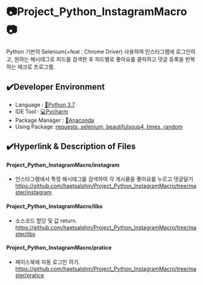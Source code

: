 # :camera:Project_Python_InstagramMacro:camera:

Python 기반의 Selenium(+feat : Chrome Driver) 사용하여 인스타그램에 로그인하고, 원하는 해시태그로 피드를 검색한 후 피드별로 좋아요를 클릭하고 댓글 등록을 반복하는 매크로 프로그램.

## :heavy_check_mark:Developer Environment
  
  - Language : [:crocodile:Python 3.7](#getting-started)
  - IDE Tool : [:computer:Pycharm](#running-the-tests)
  - Package Manager : [:snake:Anaconda](#deployment)
  - Using Package :[requests, selenium, beautifulsoup4, times, random](#built-with)    
  
## :heavy_check_mark:Hyperlink & Description of Files
#### Project_Python_InstagramMacro/instagram 
  - 인스타그램에서 특정 해시태그를 검색하여 각 게시물을 좋아요를 누르고 댓글달기
      https://github.com/haetsalshin/Project_Python_InstagramMacro/tree/master/instagram
#### Project_Python_InstagramMacro/libs
  - 소스코드 할당 및 값 return.  
      https://github.com/haetsalshin/Project_Python_InstagramMacro/tree/master/libs

#### Project_Python_InstagramMacro/pratice
  - 페이스북에 자동 로그인 하기.
      https://github.com/haetsalshin/Project_Python_InstagramMacro/tree/master/pratice

